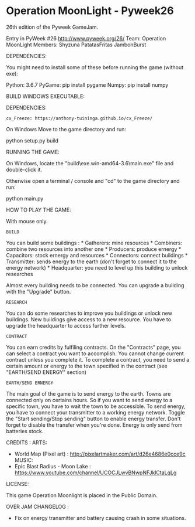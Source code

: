 # Operation MoonLight - Pyweek26
26th edition of the Pyweek GameJam.

Entry in PyWeek #26  <http://www.pyweek.org/26/>
Team: Operation MoonLight 
Members: Shyzuna PatatasFritas JambonBurst


DEPENDENCIES:

You might need to install some of these before running the game (without exe):

  Python:     3.6.7
  PyGame:     pip install pygame
  Numpy:      pip install numpy
  
  
BUILD WINDOWS EXECUTABLE:

  DEPENDENCIES:
   
    cx_Freeze: https://anthony-tuininga.github.io/cx_Freeze/
  
On Windows Move to the game directory and run:
  
  python setup.py build
  

RUNNING THE GAME:

On Windows, locate the "build\exe.win-amd64-3.6\main.exe" file and double-click it.

Otherwise open a terminal / console and "cd" to the game directory and run:

  python main.py


HOW TO PLAY THE GAME:

With mouse only.

    BUILD
	
You can build some buildings :
    * Gatherers: mine resources
	* Combiners: combine two resources into another one
	* Producers: produce ernergy
	* Capacitors: stock ernergy and resources
	* Connectors: connect buildings
	* Transmitter: sends energy to the earth (don't forget to connect it to the energy network)
	* Headquarter: you need to level up this building to unlock researches
	
Almost every building needs to be connected.
You can upgrade a building with the "Upgrade" button.

    RESEARCH

You can do some researches to improve you buildings or unlock new buildings.
New buildings give access to a new resource.
You have to upgrade the headquarter to access further levels.

	CONTRACT

You can earn credits by fulfiling contracts.
On the "Contracts" page, you can select a contract you want to accomplish.
You cannot change current contract unless you complete it.
To complete a contract, you need to send a certain amount or energy to the town specified in the contract (see "EARTH/SEND ENERGY" section)

    EARTH/SEND ERNERGY
	
The main goal of the game is to send energy to the earth.
Towns are connected only on certains hours. So if you want to send energy to a specific town, you have to wait the town to be accessible.
To send energy, you have to connect your transmitter to a working energy network.
Toggle the "Start sending/Stop sending" button to enable energy transfer. Don't forget to disable the transfer when you're done.
Energy is only send from batteries stock.


CREDITS :
  ARTS:
   * World Map (Pixel art) : http://pixelartmaker.com/art/d26e4686e0cce9c
  MUSIC:
   * Epic Blast Radius - Moon Lake : https://www.youtube.com/channel/UCOCJLwvBNwpNFJklCtaLqLg


LICENSE:

This game Operation Moonlight is placed in the Public Domain.

OVER JAM CHANGELOG :
* Fix on energy transmitter and battery causing crash in some situations.